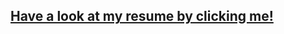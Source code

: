 ## [Have a look at my resume by clicking me!](https://github.com/MeLoveCarbs/Resume/raw/master/Weiyang_Resume.pdf)
